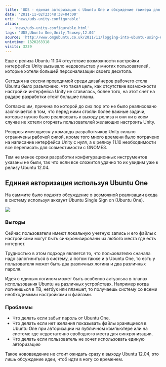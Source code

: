 ```yaml
---
title: 'UDS - единая авторизация с Ubuntu One и обсуждение твикера для Unity'
date: '2011-11-02T23:48:38+04:00'
uri: 'news/uds-unity-configurable'
alias: 
  - 'news/uds-unity-configurable.html'
tags: 'UDS,Ubuntu One,Unity,Твикер,12.04'
source: 'http://www.omgubuntu.co.uk/2011/11/logging-into-ubuntu-using-ubuntu-one'
unixtime: 1320263318
visits: 3239
---
```

Еще с релиза Ubuntu 11.04 отсутствие возможности настройки интерфейса Unity вызывало недовольство у многих пользователей, которые хотели большей персонализации своего десктопа.

Сегодня на сессии проводимой среди дизайнеров рабочего стола Ubuntu было разъяснено, что такая цель, как отсутствие возможности настройки интерфейса Unity не ставилась, более того, на этот счет на радаре разработки стоят большие планы.

Согласно им, причина по которой до сих пор это не было реализовано заключается в том, что перед ними стояли более важные задачи, которые нужно было реализовать к выходу релиза и они ни в коем случае не хотели огорчать пользователей желающих настроить Unity.

Ресурсы имеющиеся у команды разработчиков Unity сильно ограничены рабочей силой, кроме того много времени было потрачено на написание интерфейса Unity с нуля, а к релизу 11.10 необходимости все переписать для совместимости с GNOME3.

Тем не менее сроки разработки конфигурационных инструментов указаны не были, так что если все сложится удачно то их увидим уже к релизу Ubuntu 12.04.

## Единая авторизация используя Ubuntu One

На саммите было поднято обсуждение о возможной реализации входа в систему используя аккаунт Ubuntu Single Sign on (Ubuntu One).

[![](img/2011/11/02/23-00/ubuntu-one-potential-6307031922-o.jpg)](img/2011/11/02/23-00/ubuntu-one-potential-6307031922-o.jpg)

### Выгоды

Сейчас пользователи имеют локальную учетную запись и его файлы с настройками могут быть синхронизированы из любого места где есть интернет.

Трудностью в этом подходе является то, что пользователю сначала надо залогиниться в систему, а потом также и в Ubuntu One, то есть у пользователя может быть два различных логина и два различных пароля.

Идея с единым логином может быть особенно актуальна в планах использования Ubuntu на различных устройствах. Например когда логинишься в ТВ, нетбук или планшет, то получаешь систему со всеми необходимыми настройками и файлами.

### Проблемы

*   Что делать если забыт пароль от Ubuntu One.
*   Что делать если нет желания показывать файлы хранящиеся в Ubuntu One при авторизации на публичном компьютере или на системе где недостаточно свободного места для синхронизации.
*   Что делать если пользователь не хочет использовать единую авторизацию

Такое нововведение не стоит ожидать сразу к выходу Ubuntu 12.04, это лишь обсуждение идеи, чтоб идти в ногу со временем.
